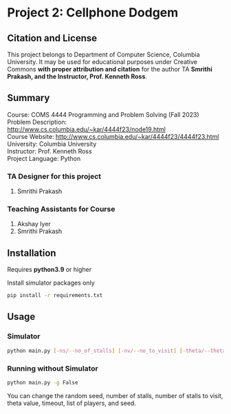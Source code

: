 # Project 2: Cellphone Dodgem

## Citation and License
This project belongs to Department of Computer Science, Columbia University. It may be used for educational purposes under Creative Commons **with proper attribution and citation** for the author TA **Smrithi Prakash, and the Instructor, Prof. Kenneth Ross**.

## Summary

Course: COMS 4444 Programming and Problem Solving (Fall 2023)  <br>
Problem Description: http://www.cs.columbia.edu/~kar/4444f23/node19.html<br>
Course Website: http://www.cs.columbia.edu/~kar/4444f23/4444f23.html<br>
University: Columbia University  <br>
Instructor: Prof. Kenneth Ross  <br>
Project Language: Python

### TA Designer for this project

1. Smrithi Prakash

### Teaching Assistants for Course
1. Akshay Iyer
2. Smrithi Prakash

## Installation

Requires **python3.9** or higher

Install simulator packages only

```bash
pip install -r requirements.txt
```

## Usage

### Simulator

```bash
python main.py [-ns/--no_of_stalls] [-nv/--no_to_visit] [-theta/--theta] [-T/--total_time] [-p/--players] [-s/--seed] [-g/--gui]
```

### Running without Simulator

```bash
python main.py -g False
```

You can change the random seed, number of stalls, number of stalls to visit, theta value, timeout, list of players, and seed.